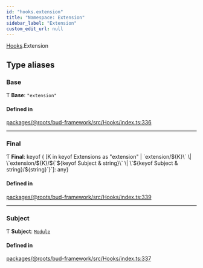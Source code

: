 ```yaml
---
id: "hooks.extension"
title: "Namespace: Extension"
sidebar_label: "Extension"
custom_edit_url: null
---
```


[Hooks](hooks.md).Extension

## Type aliases

### Base

Ƭ **Base**: ``"extension"``

#### Defined in

[packages/@roots/bud-framework/src/Hooks/index.ts:336](https://github.com/roots/bud/blob/2fd4ac325/packages/@roots/bud-framework/src/Hooks/index.ts#L336)

___

### Final

Ƭ **Final**: keyof { [K in keyof Extensions as "extension" \| \`extension/${K}\` \| \`extension/${K}/${\`${keyof Subject & string}\` \| \`${keyof Subject & string}/${string}\`}\`]: any}

#### Defined in

[packages/@roots/bud-framework/src/Hooks/index.ts:339](https://github.com/roots/bud/blob/2fd4ac325/packages/@roots/bud-framework/src/Hooks/index.ts#L339)

___

### Subject

Ƭ **Subject**: [`Module`](../interfaces/module.md)

#### Defined in

[packages/@roots/bud-framework/src/Hooks/index.ts:337](https://github.com/roots/bud/blob/2fd4ac325/packages/@roots/bud-framework/src/Hooks/index.ts#L337)
